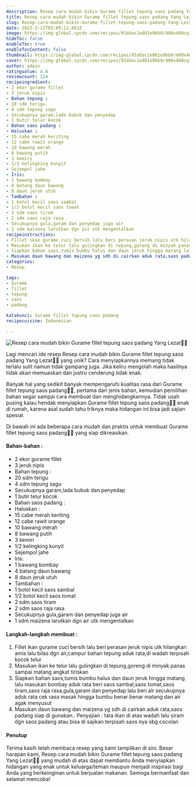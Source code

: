```yaml
---
description: Resep cara mudah bikin Gurame fillet tepung saos padang Yang Lezat"
title: Resep cara mudah bikin Gurame fillet tepung saos padang Yang Lezat
slug: Resep-cara-mudah-bikin-Gurame-fillet-tepung-saos-padang-Yang-Lezat
date: 2022-2-12T03:09:12.063Z
image: https://img-global.cpcdn.com/recipes/91ddac1e801e9bb9/400x400cq70/photo.jpg
hideToc: false
enableToc: true
enableTocContent: false
thumbnail: https://img-global.cpcdn.com/recipes/91ddac1e801e9bb9/400x400cq70/photo.jpg
cover: https://img-global.cpcdn.com/recipes/91ddac1e801e9bb9/400x400cq70/photo.jpg
author: admin
ratingvalue: 4.8
reviewcount: 124
recipeingredient:
- 2 ekor gurame fillet
- 3 jeruk nipis
- Bahan tepung :
- 20 sdm terigu
- 4 sdm tepung sagu
- Secukupnya garam,lada bubuk dan penyedap
- 1 butir telur kocok
- Bahan saos padang :
- Haluskan :
- 15 cabe merah keriting
- 12 cabe rawit orange
- 10 bawang merah
- 8 bawang putih
- 3 kemiri
- 1/2 kelingking kunyit
- Sejempol jahe
- Iris:
- 1 bawang bombay
- 4 batang daun bawang
- 8 daun jeruk utuh
- Tambahan :
- 1 botol kecil saos sambal
- 1/2 botol kecil saos tomat
- 2 sdm saos tiram
- 2 sdm saos raja rasa
- Secukupnya gula,garam dan penyedap juga air
- 1 sdm maizena larutkan dgn air utk mengentalkan
recipeinstructions:
- Fillet ikan gurame cuci bersih lalu beri perasan jeruk nipis utk hilangkan amis lalu bilas dgn air,campur bahan tepung aduk rata,di wadah terpisah kocok telur
- Masukan ikan ke telur lalu gulingkan di tepung,goreng di minyak panas sampai matang angkat tiriskan
- Siapkan bahan saos,tumis bumbu halus dan daun jeruk hingga matang lalu masukan bombay aduk rata beri saos sambal,saos tomat,saos tiram,saos raja rasa,gula,garam dan penyedap lalu beri air secukupnya aduk rata cek rasa masak hingga bumbu benar benar matang dan air agak menyusut
- Masukan daun bawang dan maizena yg sdh di cairkan aduk rata,saos padang siap di gunakan.. Penyajian : tata ikan di atas wadah lalu siram dgn saos padang atau bisa di sajikan terpisah saos nya sbg cocolan
categories:
- Resep

tags:
- Gurame
- fillet
- tepung
- saos
- padang

katakunci: Gurame fillet tepung saos padang
recipecuisine: Indonesian

---
```


![Resep cara mudah bikin Gurame fillet tepung saos padang Yang Lezat👩‍🍳](https://img-global.cpcdn.com/recipes/91ddac1e801e9bb9/400x400cq70/photo.jpg)

Lagi mencari ide resep Resep cara mudah bikin Gurame fillet tepung saos padang Yang Lezat👩‍🍳 yang unik? Cara menyiapkannya memang tidak terlalu sulit namun tidak gampang juga. Jika keliru mengolah maka hasilnya tidak akan memuaskan dan justru cenderung tidak enak.

Banyak hal yang sedikit banyak mempengaruhi kualitas rasa dari Gurame fillet tepung saos padang👩‍🍳, pertama dari jenis bahan, kemudian pemilihan bahan segar sampai cara membuat dan menghidangkannya. Tidak usah pusing kalau hendak menyiapkan Gurame fillet tepung saos padang👩‍🍳 enak di rumah, karena asal sudah tahu triknya maka hidangan ini bisa jadi sajian spesial.

Di bawah ini ada beberapa cara mudah dan praktis untuk membuat Gurame fillet tepung saos padang👩‍🍳 yang siap dikreasikan.

<!--inarticleads1-->

#### Bahan-bahan :

- 2 ekor gurame fillet
- 3 jeruk nipis
- Bahan tepung :
- 20 sdm terigu
- 4 sdm tepung sagu
- Secukupnya garam,lada bubuk dan penyedap
- 1 butir telur kocok
- Bahan saos padang :
- Haluskan :
- 15 cabe merah keriting
- 12 cabe rawit orange
- 10 bawang merah
- 8 bawang putih
- 3 kemiri
- 1/2 kelingking kunyit
- Sejempol jahe
- Iris:
- 1 bawang bombay
- 4 batang daun bawang
- 8 daun jeruk utuh
- Tambahan :
- 1 botol kecil saos sambal
- 1/2 botol kecil saos tomat
- 2 sdm saos tiram
- 2 sdm saos raja rasa
- Secukupnya gula,garam dan penyedap juga air
- 1 sdm maizena larutkan dgn air utk mengentalkan

<!--inarticleads2-->

#### Langkah-langkah membuat :

1. Fillet ikan gurame cuci bersih lalu beri perasan jeruk nipis utk hilangkan amis lalu bilas dgn air,campur bahan tepung aduk rata,di wadah terpisah kocok telur
1. Masukan ikan ke telur lalu gulingkan di tepung,goreng di minyak panas sampai matang angkat tiriskan
1. Siapkan bahan saos,tumis bumbu halus dan daun jeruk hingga matang lalu masukan bombay aduk rata beri saos sambal,saos tomat,saos tiram,saos raja rasa,gula,garam dan penyedap lalu beri air secukupnya aduk rata cek rasa masak hingga bumbu benar benar matang dan air agak menyusut
1. Masukan daun bawang dan maizena yg sdh di cairkan aduk rata,saos padang siap di gunakan.. Penyajian : tata ikan di atas wadah lalu siram dgn saos padang atau bisa di sajikan terpisah saos nya sbg cocolan

#### Penutup

Terima kasih telah membaca resep yang kami tampilkan di sini. Besar harapan kami, Resep cara mudah bikin Gurame fillet tepung saos padang Yang Lezat👩‍🍳 yang mudah di atas dapat membantu Anda menyiapkan hidangan yang enak untuk keluarga/teman maupun menjadi inspirasi bagi Anda yang berkeinginan untuk berjualan makanan. Semoga bermanfaat dan selamat mencoba!